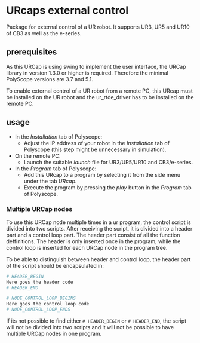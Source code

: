 # URcaps external control
Package for external control of a UR robot. It supports UR3, UR5 and UR10 of CB3 as well as the e-series.

## prerequisites
As this URCap is using swing to implement the user interface, the URCap library in version 1.3.0 or
higher is required. Therefore the minimal PolyScope versions are 3.7 and 5.1.

To enable external control of a UR robot from a remote PC, this URcap must be installed on the UR robot and the ur\_rtde\_driver has to be installed on the remote PC. 

## usage
* In the _Installation_ tab of Polyscope:
	* Adjust the IP address of your robot in the _Installation_ tab of Polyscope (this step might be unnecessary in simulation). 
* On the remote PC:
	* Launch the suitable _launch_ file for UR3/UR5/UR10 and CB3/e-series.
* In the _Program_ tab of Polyscope:
	* Add this URcap to a program by selecting it from the side menu under the tab _URcap_.
	* Execute the program by pressing the _play_ button in the _Program_ tab of Polyscope.

### Multiple URCap nodes
To use this URCap node multiple times in a ur program, the control script is divided into two
scripts. After receiving the script, it is divided into a header part and a control loop part. The
header part consist of all the function deffinitions. The header is only inserted once in the 
program, while the control loop is inserted for each URCap node in the program tree.

To be able to distinguish between header and control loop, the header part of the script should be
encapsulated in:
```bash
# HEADER_BEGIN
Here goes the header code
# HEADER_END

# NODE_CONTROL_LOOP_BEGINS
Here goes the control loop code
# NODE_CONTROL_LOOP_ENDS
```
If its not possible to find either `# HEADER_BEGIN` or `# HEADER_END`, the script will not be
divided into two scripts and it will not be possible to have multiple URCap nodes in one program.
